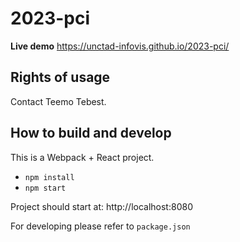 # 2023-pci

**Live demo** https://unctad-infovis.github.io/2023-pci/

## Rights of usage

Contact Teemo Tebest.

## How to build and develop

This is a Webpack + React project.

* `npm install`
* `npm start`

Project should start at: http://localhost:8080

For developing please refer to `package.json`